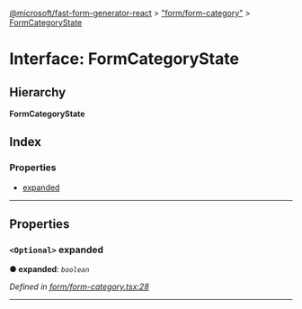 [@microsoft/fast-form-generator-react](../README.md) > ["form/form-category"](../modules/_form_form_category_.md) > [FormCategoryState](../interfaces/_form_form_category_.formcategorystate.md)

# Interface: FormCategoryState

## Hierarchy

**FormCategoryState**

## Index

### Properties

* [expanded](_form_form_category_.formcategorystate.md#expanded)

---

## Properties

<a id="expanded"></a>

### `<Optional>` expanded

**● expanded**: *`boolean`*

*Defined in [form/form-category.tsx:28](https://github.com/Microsoft/fast-dna/blob/164dd3ca/packages/fast-form-generator-react/src/form/form-category.tsx#L28)*

___

